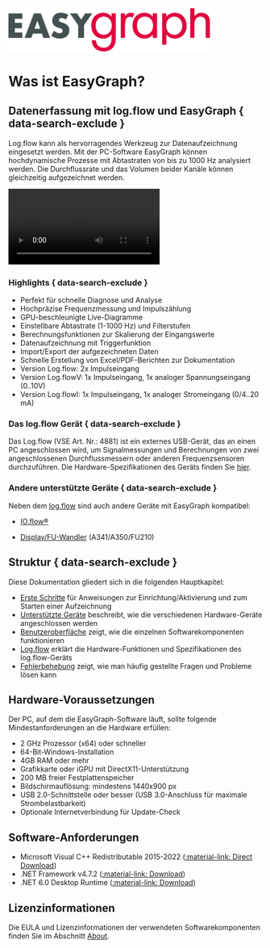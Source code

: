 <img src="img/easygraph_logo.svg" alt="header" width="400"/>

# Was ist EasyGraph? 

## Datenerfassung mit log.flow und EasyGraph { data-search-exclude }
Log.flow kann als hervorragendes Werkzeug zur Datenaufzeichnung eingesetzt werden. Mit der PC-Software EasyGraph können hochdynamische Prozesse mit Abtastraten von bis zu 
1000 Hz analysiert werden. Die Durchflussrate und das Volumen beider Kanäle können gleichzeitig aufgezeichnet werden.

<video controls autoplay loop src="img/easygraphdemo.mp4"> </video>  

### Highlights { data-search-exclude }

- Perfekt für schnelle Diagnose und Analyse
- Hochpräzise Frequenzmessung und Impulszählung
- GPU-beschleunigte Live-Diagramme 
- Einstellbare Abtastrate (1-1000 Hz) und Filterstufen
- Berechnungsfunktionen zur Skalierung der Eingangswerte
- Datenaufzeichnung mit Triggerfunktion
- Import/Export der aufgezeichneten Daten
- Schnelle Erstellung von Excel/PDF-Berichten zur Dokumentation
- Version Log.flow: 2x Impulseingang
- Version Log.flowV: 1x Impulseingang, 1x analoger Spannungseingang (0..10V)
- Version Log.flowI: 1x Impulseingang, 1x analoger Stromeingang (0/4..20 mA)

### Das log.flow Gerät { data-search-exclude }

Das Log.flow (VSE Art. Nr.: 4881) ist ein externes USB-Gerät, das an einen PC angeschlossen wird, um Signalmessungen und Berechnungen von zwei angeschlossenen Durchflussmessern oder anderen Frequenzsensoren durchzuführen. Die Hardware-Spezifikationen des Geräts finden Sie [hier](logflow.md "Log.flow Device Description").

### Andere unterstützte Geräte { data-search-exclude }



Neben dem [log.flow](devices.md#logflow-datalogging-system) sind auch andere Geräte mit EasyGraph kompatibel:

- [IO.flow®](devices.md#ioflow-with-usb-master)

- [Display/FU-Wandler](devices.md#displayfu-wandler-rs232) (A341/A350/FU210)

## Struktur { data-search-exclude }

Diese Dokumentation gliedert sich in die folgenden Hauptkapitel:

* [Erste Schritte](gettingstarted.md) für Anweisungen zur Einrichtung/Aktivierung und zum Starten einer Aufzeichnung
* [Unterstützte Geräte](devices.md) beschreibt, wie die verschiedenen Hardware-Geräte angeschlossen werden 
* [Benutzeroberfläche](uiguide.md) zeigt, wie die einzelnen Softwarekomponenten funktionieren
* [Log.flow](logflow.md) erklärt die Hardware-Funktionen und Spezifikationen des log.flow-Geräts
* [Fehlerbehebung](faqs.md) zeigt, wie man häufig gestellte Fragen und Probleme lösen kann



## Hardware-Voraussetzungen

Der PC, auf dem die EasyGraph-Software läuft, sollte folgende Mindestanforderungen an die Hardware erfüllen:

* 2 GHz Prozessor (x64) oder schneller
* 64-Bit-Windows-Installation
* 4GB RAM oder mehr
* Grafikkarte oder iGPU mit DirectX11-Unterstützung
* 200 MB freier Festplattenspeicher
* Bildschirmauflösung: mindestens 1440x900 px
* USB 2.0-Schnittstelle oder besser (USB 3.0-Anschluss für maximale Strombelastbarkeit)
* Optionale Internetverbindung für Update-Check

## Software-Anforderungen

* Microsoft Visual C++ Redistributable 2015-2022 ([:material-link: Direct Download](https://aka.ms/vs/17/release/vc_redist.x64.exe))
* .NET Framework v4.7.2 ([:material-link: Download](https://dotnet.microsoft.com/en-us/download/dotnet-framework/net472))
* .NET 6.0 Desktop Runtime ([:material-link: Download](https://dotnet.microsoft.com/en-us/download/dotnet/6.0))

## Lizenzinformationen

Die EULA und Lizenzinformationen der verwendeten Softwarekomponenten finden Sie im Abschnitt [About](about.md).
